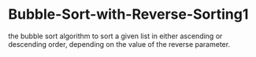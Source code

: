 # Bubble-Sort-with-Reverse-Sorting1
the bubble sort algorithm to sort a given list in either ascending or descending order, depending on the value of the reverse parameter.
